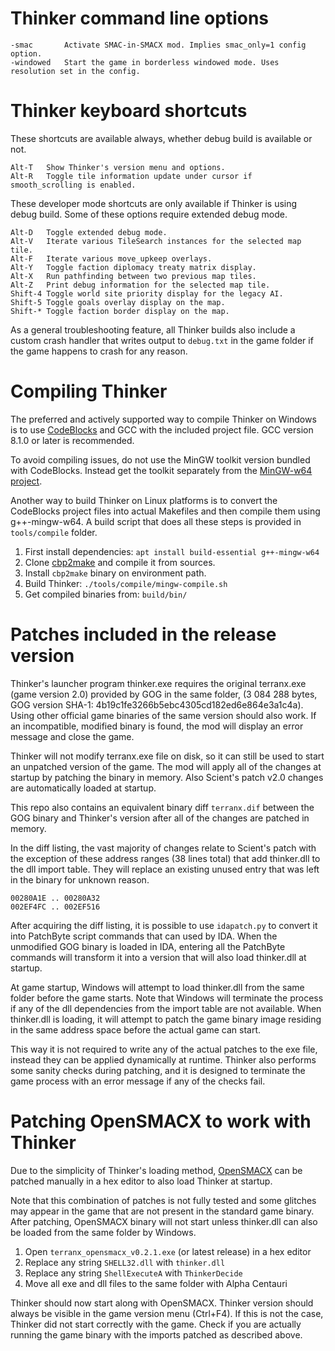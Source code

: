 
Thinker command line options
============================

    -smac       Activate SMAC-in-SMACX mod. Implies smac_only=1 config option.
    -windowed   Start the game in borderless windowed mode. Uses resolution set in the config.


Thinker keyboard shortcuts
==========================

These shortcuts are available always, whether debug build is available or not.

    Alt-T   Show Thinker's version menu and options.
    Alt-R   Toggle tile information update under cursor if smooth_scrolling is enabled.

These developer mode shortcuts are only available if Thinker is using debug build. Some of these options require extended debug mode.

    Alt-D   Toggle extended debug mode.
    Alt-V   Iterate various TileSearch instances for the selected map tile.
    Alt-F   Iterate various move_upkeep overlays.
    Alt-Y   Toggle faction diplomacy treaty matrix display.
    Alt-X   Run pathfinding between two previous map tiles.
    Alt-Z   Print debug information for the selected map tile.
    Shift-4 Toggle world site priority display for the legacy AI.
    Shift-5 Toggle goals overlay display on the map.
    Shift-* Toggle faction border display on the map.

As a general troubleshooting feature, all Thinker builds also include a custom crash handler that writes output to `debug.txt` in the game folder if the game happens to crash for any reason.


Compiling Thinker
=================
The preferred and actively supported way to compile Thinker on Windows is to use [CodeBlocks](https://www.codeblocks.org/downloads/) and GCC with the included project file. GCC version 8.1.0 or later is recommended.

To avoid compiling issues, do not use the MinGW toolkit version bundled with CodeBlocks. Instead get the toolkit separately from the [MinGW-w64 project](https://sourceforge.net/projects/mingw-w64/files/mingw-w64/mingw-w64-release/).

Another way to build Thinker on Linux platforms is to convert the CodeBlocks project files into actual Makefiles and then compile them using g++-mingw-w64. A build script that does all these steps is provided in `tools/compile` folder.

1. First install dependencies: `apt install build-essential g++-mingw-w64`
2. Clone [cbp2make](https://github.com/dmpas/cbp2make) and compile it from sources.
3. Install `cbp2make` binary on environment path.
4. Build Thinker: `./tools/compile/mingw-compile.sh`
5. Get compiled binaries from: `build/bin/`


Patches included in the release version
=======================================
Thinker's launcher program thinker.exe requires the original terranx.exe (game version 2.0) provided by GOG in the same folder, (3 084 288 bytes, GOG version SHA-1: 4b19c1fe3266b5ebc4305cd182ed6e864e3a1c4a). Using other official game binaries of the same version should also work. If an incompatible, modified binary is found, the mod will display an error message and close the game.

Thinker will not modify terranx.exe file on disk, so it can still be used to start an unpatched version of the game. The mod will apply all of the changes at startup by patching the binary in memory. Also Scient's patch v2.0 changes are automatically loaded at startup.

This repo also contains an equivalent binary diff `terranx.dif` between the GOG binary and Thinker's version after all of the changes are patched in memory.

In the diff listing, the vast majority of changes relate to Scient's patch with the exception of these address ranges (38 lines total) that add thinker.dll to the dll import table. They will replace an existing unused entry that was left in the binary for unknown reason.

    00280A1E .. 00280A32
    002EF4FC .. 002EF516

After acquiring the diff listing, it is possible to use `idapatch.py` to convert it into PatchByte script commands that can used by IDA. When the unmodified GOG binary is loaded in IDA, entering all the PatchByte commands will transform it into a version that will also load thinker.dll at startup.

At game startup, Windows will attempt to load thinker.dll from the same folder before the game starts. Note that Windows will terminate the process if any of the dll dependencies from the import table are not available. When thinker.dll is loading, it will attempt to patch the game binary image residing in the same address space before the actual game can start. 

This way it is not required to write any of the actual patches to the exe file, instead they can be applied dynamically at runtime. Thinker also performs some sanity checks during patching, and it is designed to terminate the game process with an error message if any of the checks fail.


Patching OpenSMACX to work with Thinker
=======================================
Due to the simplicity of Thinker's loading method, [OpenSMACX](https://github.com/b-casey/OpenSMACX/) can be patched manually in a hex editor to also load Thinker at startup.

Note that this combination of patches is not fully tested and some glitches may appear in the game that are not present in the standard game binary. After patching, OpenSMACX binary will not start unless thinker.dll can also be loaded from the same folder by Windows.

1. Open `terranx_opensmacx_v0.2.1.exe` (or latest release) in a hex editor
2. Replace any string `SHELL32.dll` with `thinker.dll`
3. Replace any string `ShellExecuteA` with `ThinkerDecide`
4. Move all exe and dll files to the same folder with Alpha Centauri

Thinker should now start along with OpenSMACX. Thinker version should always be visible in the game version menu (Ctrl+F4). If this is not the case, Thinker did not start correctly with the game. Check if you are actually running the game binary with the imports patched as described above.

